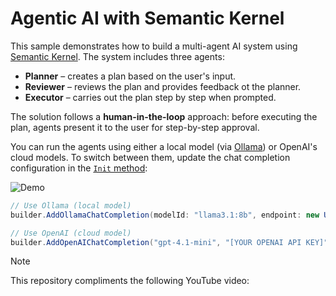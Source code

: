 # Agentic AI with Semantic Kernel

This sample demonstrates how to build a multi-agent AI system using [Semantic Kernel](https://github.com/microsoft/semantic-kernel). The system includes three agents:

- **Planner** – creates a plan based on the user's input.
- **Reviewer** – reviews the plan and provides feedback ot the planner.
- **Executor** – carries out the plan step by step when prompted.

The solution follows a **human-in-the-loop** approach: before executing the plan, agents present it to the user for step-by-step approval.

You can run the agents using either a local model (via [Ollama](https://ollama.com)) or OpenAI's cloud models. To switch between them, update the chat completion configuration in the [`Init` method](https://github.com/Alexgoon/agentic-ai-with-semantic-kernel/blob/f1b5f8390ba2669723910c4a252319e2bd4bb406/HealthyCoding_Agentic/Infrastructure/AgentService.cs#L17):

![Demo](Images/Demo.gif)

```csharp
// Use Ollama (local model)
builder.AddOllamaChatCompletion(modelId: "llama3.1:8b", endpoint: new Uri("http://localhost:11434/"));

// Use OpenAI (cloud model)
builder.AddOpenAIChatCompletion("gpt-4.1-mini", "[YOUR OPENAI API KEY]");
```

> [!Note]  
> This repository compliments the following YouTube video: 
